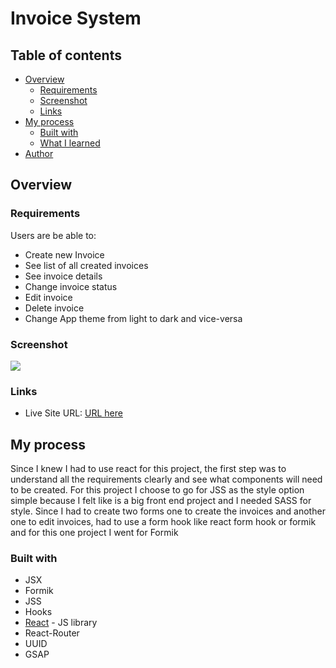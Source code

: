 # Invoice System 

## Table of contents

- [Overview](#overview)
  - [Requirements](#the-challenge)
  - [Screenshot](#screenshot)
  - [Links](#links)
- [My process](#my-process)
  - [Built with](#built-with)
  - [What I learned](#what-i-learned)
- [Author](#author)

## Overview

### Requirements

Users are be able to:

- Create new Invoice
- See list of all created invoices
- See invoice details
- Change invoice status
- Edit invoice
- Delete invoice
- Change App theme from light to dark and vice-versa

### Screenshot

![](https://user-images.githubusercontent.com/29797099/151508325-df5447b3-361e-495e-a952-cb0d655516ac.png)

### Links

- Live Site URL: [URL here](https://invoice-system-by-tyson-monteiro.netlify.app/)

## My process

Since I knew I had to use react for this project, the first step was to understand all the requirements clearly and see what components will need to be created.
For this project I choose to go for JSS as the style option simple because I felt like is a big front end project and I needed SASS for style.
Since I had to create two forms one to create the invoices and another one to edit invoices, had to use a form hook like react form hook or formik and for this one project I went for Formik

### Built with

- JSX
- Formik
- JSS
- Hooks
- [React](https://reactjs.org/) - JS library
- React-Router
- UUID
- GSAP
